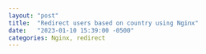 ```yaml
---
layout: "post"
title:  "Redirect users based on country using Nginx"
date:   "2023-01-10 15:39:00 -0500"
categories: Nginx, redirect
---
```

